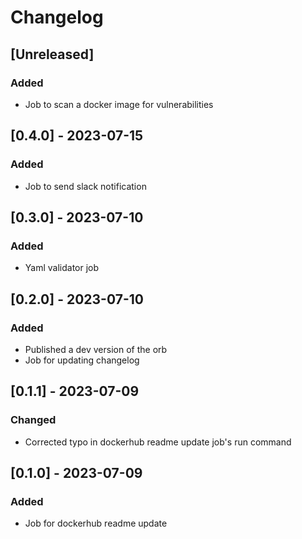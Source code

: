 # Changelog

## [Unreleased]
### Added
- Job to scan a docker image for vulnerabilities

## [0.4.0] - 2023-07-15
### Added
- Job to send slack notification

## [0.3.0] - 2023-07-10
### Added
- Yaml validator job

## [0.2.0] - 2023-07-10
### Added
- Published a dev version of the orb
- Job for updating changelog

## [0.1.1] - 2023-07-09
### Changed
- Corrected typo in dockerhub readme update job's run command

## [0.1.0] - 2023-07-09
### Added
- Job for dockerhub readme update
